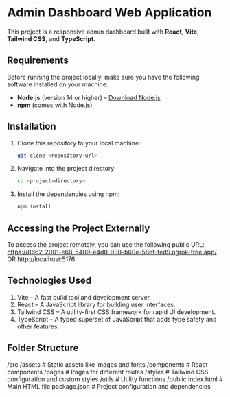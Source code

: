 # Admin Dashboard Web Application

This project is a responsive admin dashboard built with **React**, **Vite**, **Tailwind CSS**, and **TypeScript**.

## Requirements

Before running the project locally, make sure you have the following software installed on your machine:

- **Node.js** (version 14 or higher) – [Download Node.js](https://nodejs.org/)
- **npm** (comes with Node.js)

## Installation

1. Clone this repository to your local machine:

   ```bash
   git clone <repository-url>

2. Navigate into the project directory:

   ```bash
   cd <project-directory>

3. Install the dependencies using npm:

   ```bash
   npm install

## Accessing the Project Externally

To access the project remotely, you can use the following public URL:
https://8662-2001-e68-5409-e4d8-938-b60e-58ef-fed9.ngrok-free.app/
OR
http://localhost:5176

## Technologies Used
1. Vite – A fast build tool and development server.
2. React – A JavaScript library for building user interfaces.
3. Tailwind CSS – A utility-first CSS framework for rapid UI development.
4. TypeScript – A typed superset of JavaScript that adds type safety and other features.

## Folder Structure

/src
  /assets       # Static assets like images and fonts
  /components   # React components
  /pages        # Pages for different routes
  /styles       # Tailwind CSS configuration and custom styles
  /utils        # Utility functions
/public
  index.html    # Main HTML file
package.json    # Project configuration and dependencies

